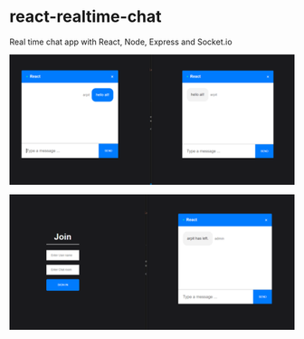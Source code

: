 # react-realtime-chat
Real time chat app with React, Node, Express and Socket.io

![Real time chat](react-realtime-chat/client/public/Capture.PNG)

![Real time chat2](react-realtime-chat/client/public/Capture2.PNG)
